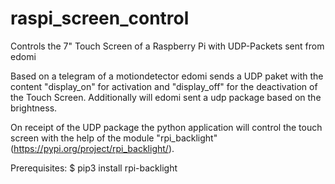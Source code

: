 # raspi_screen_control
Controls the 7" Touch Screen of a Raspberry Pi with UDP-Packets sent from edomi

Based on a telegram of a motiondetector edomi sends a UDP paket with the content "display_on" for activation and "display_off" for the deactivation of the Touch Screen.
Additionally will edomi sent a udp package based on the brightness.

On receipt of the UDP package the python application will control the touch screen with the help of the module "rpi_backlight" (https://pypi.org/project/rpi_backlight/).

Prerequisites:
$ pip3 install rpi-backlight
